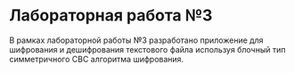 # Лабораторная работа №3

В рамках лабораторной работы №3 разработано приложение для шифрования и дешифрования текстового файла используя блочный тип симметричного CBC алгоритма шифрования. 
